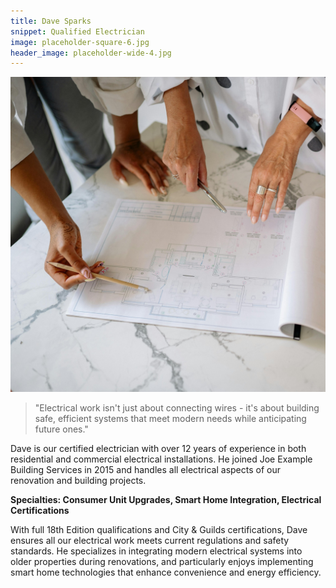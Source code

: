 ```yaml
---
title: Dave Sparks
snippet: Qualified Electrician
image: placeholder-square-6.jpg
header_image: placeholder-wide-4.jpg
---
```


![Dave Sparks](/images/placeholder-square-6.jpg)

> "Electrical work isn't just about connecting wires - it's about building safe, efficient systems that meet modern needs while anticipating future ones."

Dave is our certified electrician with over 12 years of experience in both residential and commercial electrical installations. He joined Joe Example Building Services in 2015 and handles all electrical aspects of our renovation and building projects.

**Specialties: Consumer Unit Upgrades, Smart Home Integration, Electrical Certifications**

With full 18th Edition qualifications and City & Guilds certifications, Dave ensures all our electrical work meets current regulations and safety standards. He specializes in integrating modern electrical systems into older properties during renovations, and particularly enjoys implementing smart home technologies that enhance convenience and energy efficiency.